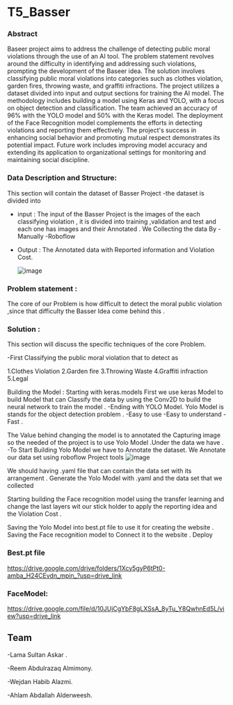 # T5_Basser
### Abstract
Baseer project aims to address the challenge of detecting public moral violations through the use of an AI tool. The problem statement revolves around the difficulty in identifying and addressing such violations, prompting the development of the Baseer idea. The solution involves classifying public moral violations into categories such as clothes violation, garden fires, throwing waste, and graffiti infractions. The project utilizes a dataset divided into input and output sections for training the AI model. The methodology includes building a model using Keras and YOLO, with a focus on object detection and classification. The team achieved an accuracy of 96% with the YOLO model and 50% with the Keras model. The deployment of the Face Recognition model complements the efforts in detecting violations and reporting them effectively. The project's success in enhancing social behavior and promoting mutual respect demonstrates its potential impact. Future work includes improving model accuracy and extending its application to organizational settings for monitoring and maintaining social discipline.


### Data Description and Structure: 
This section will contain the dataset of Basser Project 
-the dataset is divided into 

- input :
The input of the Basser Project is the images of the each classifying violation , it is divided into training ,validation and test and each one has images and their Annotated  .
We Collecting the data By 
-Manually 
-Roboflow 

- Output : The Annotated data with Reported information and Violation Cost.

  ![image](https://github.com/lamooooo1418/T5_Basser/assets/54886477/18be3dfb-99f0-45b5-add2-54b1b1748477)


### Problem statement :
The core of our Problem is how difficult to detect the moral public violation ,since that difficulty the Basser Idea come behind this . 


### Solution :
This section will discuss the specific techniques of the core Problem.

-First Classifying the public moral violation that to detect as

1.Clothes Violation
2.Garden fire 
3.Throwing Waste
4.Graffiti infraction
5.Legal

Building the Model :
Starting with keras.models
First we use keras Model to build Model that can Classify the data by using the Conv2D to build the neural network to train the model .
-Ending with YOLO Model. 
Yolo Model is stands for the object detection problem .
-Easy to use 
-Easy to understand 
-Fast .

The Value behind changing the model is to annotated the Capturing image so the needed of the project is to use Yolo Model .Under the data we have .
-To Start Building Yolo Model we have to Annotate the dataset. We Annotate our data set using roboflow Project tools 
![image](https://github.com/lamooooo1418/T5_Basser/assets/54886477/6699590c-2368-461e-89f0-4682cce39c16)


We should having .yaml file that can contain the data set with its arrangement .
Generate the Yolo Model with .yaml and the  data set that we collected 



Starting building the Face recognition model using the transfer learning and change the last layers wit our stick holder to apply the reporting idea  and the Violation Cost .

Saving the Yolo Model into best.pt file to use it for creating the website .
Saving the Face recognition  model to Connect it to the website .
Deploy 


### Best.pt file 

https://drive.google.com/drive/folders/1Xcy5gyP6tPt0-amba_H24CEvdn_mpin_?usp=drive_link


### FaceModel:

https://drive.google.com/file/d/10JUjCgYbF8gLXSsA_8yTu_Y8QwhnEd5L/view?usp=drive_link








## Team


-Lama Sultan Askar .

-Reem Abdulrazaq Almimony.

-Wejdan Habib Alazmi.

-Ahlam Abdallah Alderweesh.




